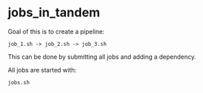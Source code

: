 # jobs_in_tandem

Goal of this is to create a pipeline:

```
job_1.sh -> job_2.sh -> job_3.sh
```

This can be done by submitting all jobs and adding a dependency.

All jobs are started with:

```
jobs.sh
```